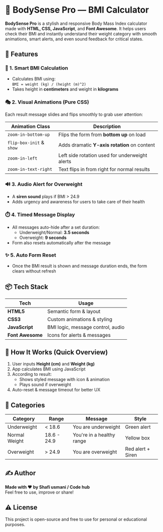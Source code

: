 
# 💪 BodySense Pro — BMI Calculator

**BodySense Pro** is a stylish and responsive Body Mass Index calculator made with **HTML, CSS, JavaScript**, and **Font Awesome**. It helps users check their BMI and instantly understand their weight category with smooth animations, smart alerts, and even sound feedback for critical states.

## 🚀 Features

### 🎯 1. Smart BMI Calculation
- Calculates BMI using:  
  `BMI = weight (kg) / (height (m)^2)`
- Takes height in **centimeters** and weight in **kilograms**

### 🎭 2. Visual Animations (Pure CSS)
Each result message slides and flips smoothly to grab user attention:

| Animation Class           | Description                                      |
|---------------------------|--------------------------------------------------|
| `zoom-in-bottom-up`       | Flips the form from **bottom up** on load       |
| `flip-box-init` & `show`  | Adds dramatic **Y-axis rotation** on content    |
| `zoom-in-left`            | Left side rotation used for underweight alerts  |
| `zoom-in-text-right`      | Text flips in from right for normal results     |

### 🔊 3. Audio Alert for Overweight
- A **siren sound** plays if BMI > 24.9
- Adds urgency and awareness for users to take care of their health

### ⏱️ 4. Timed Message Display
- All messages auto-hide after a set duration:
  - Underweight/Normal: **3.5 seconds**
  - Overweight: **9 seconds**
- Form also resets automatically after the message

### ✨ 5. Auto Form Reset
- Once the BMI result is shown and message duration ends, the form clears without refresh

## 📦 Tech Stack

| Tech         | Usage                        |
|--------------|------------------------------|
| **HTML5**    | Semantic form & layout       |
| **CSS3**     | Custom animations & styling  |
| **JavaScript** | BMI logic, message control, audio |
| **Font Awesome** | Icons for alerts & messages |

## 📌 How It Works (Quick Overview)

1. User inputs **Height (cm)** and **Weight (kg)**
2. App calculates BMI using JavaScript
3. According to result:
   - Shows styled message with icon & animation
   - Plays sound if overweight
4. Auto-reset & message timeout for better UX

## 🧪 Categories

| Category        | Range           | Message           | Style        |
|------------------|------------------|--------------------|--------------|
| Underweight       | < 18.6            | You are underweight | Green alert  |
| Normal Weight     | 18.6 - 24.9       | You're in a healthy range | Yellow box |
| Overweight        | > 24.9            | You are overweight | Red alert + Siren |

## ✍️ Author

**Made with ❤️ by Shafi usmani / Code hub**  
Feel free to use, improve or share!

## ⚠️ License

This project is open-source and free to use for personal or educational purposes.
